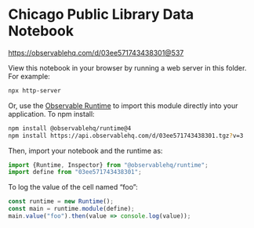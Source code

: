 # Chicago Public Library Data Notebook

https://observablehq.com/d/03ee571743438301@537

View this notebook in your browser by running a web server in this folder. For
example:

~~~sh
npx http-server
~~~

Or, use the [Observable Runtime](https://github.com/observablehq/runtime) to
import this module directly into your application. To npm install:

~~~sh
npm install @observablehq/runtime@4
npm install https://api.observablehq.com/d/03ee571743438301.tgz?v=3
~~~

Then, import your notebook and the runtime as:

~~~js
import {Runtime, Inspector} from "@observablehq/runtime";
import define from "03ee571743438301";
~~~

To log the value of the cell named “foo”:

~~~js
const runtime = new Runtime();
const main = runtime.module(define);
main.value("foo").then(value => console.log(value));
~~~
